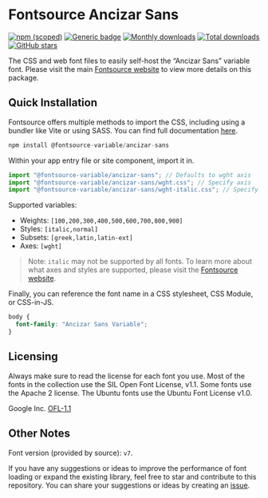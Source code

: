 # Fontsource Ancizar Sans

[![npm (scoped)](https://img.shields.io/npm/v/@fontsource-variable/ancizar-sans?color=brightgreen)](https://www.npmjs.com/package/@fontsource-variable/ancizar-sans) [![Generic badge](https://img.shields.io/badge/fontsource-passing-brightgreen)](https://github.com/fontsource/fontsource) [![Monthly downloads](https://badgen.net/npm/dm/@fontsource-variable/ancizar-sans)](https://github.com/fontsource/fontsource) [![Total downloads](https://badgen.net/npm/dt/@fontsource-variable/ancizar-sans)](https://github.com/fontsource/fontsource) [![GitHub stars](https://img.shields.io/github/stars/fontsource/fontsource.svg?style=social&label=Star)](https://github.com/fontsource/fontsource/stargazers)

The CSS and web font files to easily self-host the “Ancizar Sans” variable font. Please visit the main [Fontsource website](https://fontsource.org/fonts/ancizar-sans) to view more details on this package.

## Quick Installation

Fontsource offers multiple methods to import the CSS, including using a bundler like Vite or using SASS. You can find full documentation [here](https://fontsource.org/docs/getting-started/introduction).

```javascript
npm install @fontsource-variable/ancizar-sans
```

Within your app entry file or site component, import it in.

```javascript
import "@fontsource-variable/ancizar-sans"; // Defaults to wght axis
import "@fontsource-variable/ancizar-sans/wght.css"; // Specify axis
import "@fontsource-variable/ancizar-sans/wght-italic.css"; // Specify axis and style
```

Supported variables:
- Weights: `[100,200,300,400,500,600,700,800,900]`
- Styles: `[italic,normal]`
- Subsets: `[greek,latin,latin-ext]`
- Axes: `[wght]`

> Note: `italic` may not be supported by all fonts. To learn more about what axes and styles are supported, please visit the [Fontsource website](https://fontsource.org/fonts/ancizar-sans).

Finally, you can reference the font name in a CSS stylesheet, CSS Module, or CSS-in-JS.

```css
body {
  font-family: "Ancizar Sans Variable";
}
```

## Licensing
Always make sure to read the license for each font you use. Most of the fonts in the collection use the SIL Open Font License, v1.1. Some fonts use the Apache 2 license. The Ubuntu fonts use the Ubuntu Font License v1.0.

Google Inc.
[OFL-1.1](http://scripts.sil.org/OFL)

## Other Notes
Font version (provided by source): `v7`.

If you have any suggestions or ideas to improve the performance of font loading or expand the existing library, feel free to star and contribute to this repository. You can share your suggestions or ideas by creating an [issue](https://github.com/fontsource/fontsource/issues).
